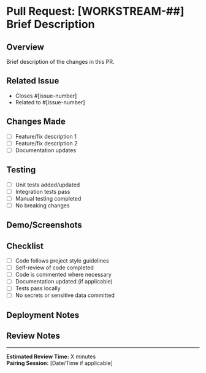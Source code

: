 # Pull Request: [WORKSTREAM-##] Brief Description

## Overview
Brief description of the changes in this PR.

## Related Issue
- Closes #[issue-number]
- Related to #[issue-number]

## Changes Made
- [ ] Feature/fix description 1
- [ ] Feature/fix description 2
- [ ] Documentation updates

## Testing
- [ ] Unit tests added/updated
- [ ] Integration tests pass
- [ ] Manual testing completed
- [ ] No breaking changes

## Demo/Screenshots
<!-- Add screenshots or demo links here -->

## Checklist
- [ ] Code follows project style guidelines
- [ ] Self-review of code completed
- [ ] Code is commented where necessary
- [ ] Documentation updated (if applicable)
- [ ] Tests pass locally
- [ ] No secrets or sensitive data committed

## Deployment Notes
<!-- Any special deployment considerations -->

## Review Notes
<!-- Specific areas for reviewer attention -->

---
**Estimated Review Time:** X minutes  
**Pairing Session:** [Date/Time if applicable]